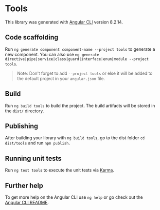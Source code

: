 # Tools

This library was generated with [Angular CLI](https://github.com/angular/angular-cli) version 8.2.14.

## Code scaffolding

Run `ng generate component component-name --project tools` to generate a new component. You can also use `ng generate directive|pipe|service|class|guard|interface|enum|module --project tools`.
> Note: Don't forget to add `--project tools` or else it will be added to the default project in your `angular.json` file. 

## Build

Run `ng build tools` to build the project. The build artifacts will be stored in the `dist/` directory.

## Publishing

After building your library with `ng build tools`, go to the dist folder `cd dist/tools` and run `npm publish`.

## Running unit tests

Run `ng test tools` to execute the unit tests via [Karma](https://karma-runner.github.io).

## Further help

To get more help on the Angular CLI use `ng help` or go check out the [Angular CLI README](https://github.com/angular/angular-cli/blob/master/README.md).
